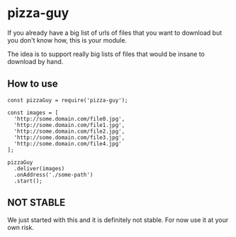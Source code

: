# pizza-guy

If you already have a big list of urls of files that you want to download but you don't know how, this is your module.

The idea is to support really big lists of files that would be insane to download by hand.

## How to use

```
const pizzaGuy = require('pizza-guy');

const images = [
  'http://some.domain.com/file0.jpg',
  'http://some.domain.com/file1.jpg',
  'http://some.domain.com/file2.jpg',
  'http://some.domain.com/file3.jpg',
  'http://some.domain.com/file4.jpg'
];

pizzaGuy
  .deliver(images)
  .onAddress('./some-path')
  .start();
```

## NOT STABLE

We just started with this and it is definitely not stable. For now use it at your own risk.
